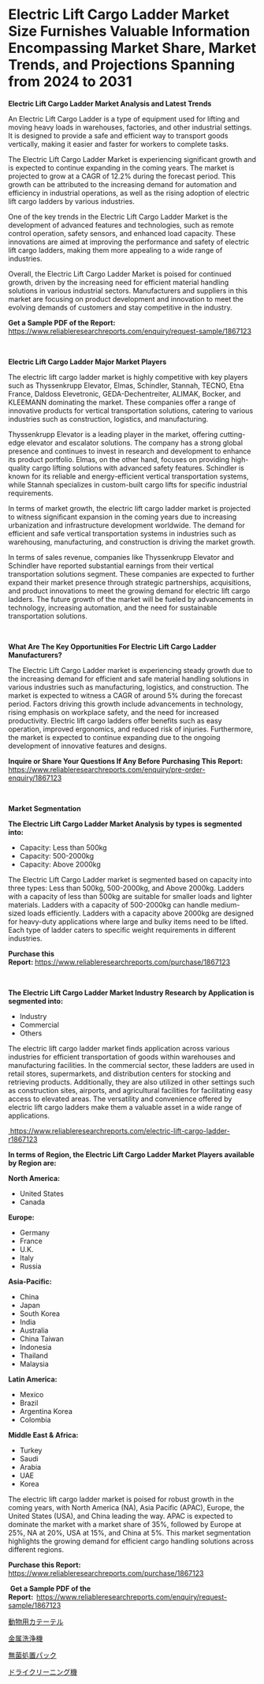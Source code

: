 <p><h1>Electric Lift Cargo Ladder Market Size Furnishes Valuable Information Encompassing Market Share, Market Trends, and Projections Spanning from 2024 to 2031</h1></p><p><strong>Electric Lift Cargo Ladder Market Analysis and Latest Trends</strong></p>
<p><p>An Electric Lift Cargo Ladder is a type of equipment used for lifting and moving heavy loads in warehouses, factories, and other industrial settings. It is designed to provide a safe and efficient way to transport goods vertically, making it easier and faster for workers to complete tasks.</p><p>The Electric Lift Cargo Ladder Market is experiencing significant growth and is expected to continue expanding in the coming years. The market is projected to grow at a CAGR of 12.2% during the forecast period. This growth can be attributed to the increasing demand for automation and efficiency in industrial operations, as well as the rising adoption of electric lift cargo ladders by various industries.</p><p>One of the key trends in the Electric Lift Cargo Ladder Market is the development of advanced features and technologies, such as remote control operation, safety sensors, and enhanced load capacity. These innovations are aimed at improving the performance and safety of electric lift cargo ladders, making them more appealing to a wide range of industries.</p><p>Overall, the Electric Lift Cargo Ladder Market is poised for continued growth, driven by the increasing need for efficient material handling solutions in various industrial sectors. Manufacturers and suppliers in this market are focusing on product development and innovation to meet the evolving demands of customers and stay competitive in the industry.</p></p>
<p><strong>Get a Sample PDF of the Report:&nbsp;</strong> <a href="https://www.reliableresearchreports.com/enquiry/request-sample/1867123">https://www.reliableresearchreports.com/enquiry/request-sample/1867123</a></p>
<p>&nbsp;</p>
<p><strong>Electric Lift Cargo Ladder Major Market Players</strong></p>
<p><p>The electric lift cargo ladder market is highly competitive with key players such as Thyssenkrupp Elevator, Elmas, Schindler, Stannah, TECNO, Etna France, Daldoss Elevetronic, GEDA-Dechentreiter, ALIMAK, Bocker, and KLEEMANN dominating the market. These companies offer a range of innovative products for vertical transportation solutions, catering to various industries such as construction, logistics, and manufacturing.</p><p>Thyssenkrupp Elevator is a leading player in the market, offering cutting-edge elevator and escalator solutions. The company has a strong global presence and continues to invest in research and development to enhance its product portfolio. Elmas, on the other hand, focuses on providing high-quality cargo lifting solutions with advanced safety features. Schindler is known for its reliable and energy-efficient vertical transportation systems, while Stannah specializes in custom-built cargo lifts for specific industrial requirements.</p><p>In terms of market growth, the electric lift cargo ladder market is projected to witness significant expansion in the coming years due to increasing urbanization and infrastructure development worldwide. The demand for efficient and safe vertical transportation systems in industries such as warehousing, manufacturing, and construction is driving the market growth.</p><p>In terms of sales revenue, companies like Thyssenkrupp Elevator and Schindler have reported substantial earnings from their vertical transportation solutions segment. These companies are expected to further expand their market presence through strategic partnerships, acquisitions, and product innovations to meet the growing demand for electric lift cargo ladders. The future growth of the market will be fueled by advancements in technology, increasing automation, and the need for sustainable transportation solutions.</p></p>
<p>&nbsp;</p>
<p><strong>What Are The Key Opportunities For Electric Lift Cargo Ladder Manufacturers?</strong></p>
<p><p>The Electric Lift Cargo Ladder market is experiencing steady growth due to the increasing demand for efficient and safe material handling solutions in various industries such as manufacturing, logistics, and construction. The market is expected to witness a CAGR of around 5% during the forecast period. Factors driving this growth include advancements in technology, rising emphasis on workplace safety, and the need for increased productivity. Electric lift cargo ladders offer benefits such as easy operation, improved ergonomics, and reduced risk of injuries. Furthermore, the market is expected to continue expanding due to the ongoing development of innovative features and designs.</p></p>
<p><strong>Inquire or Share Your Questions If Any Before Purchasing This Report:</strong> <a href="https://www.reliableresearchreports.com/enquiry/pre-order-enquiry/1867123">https://www.reliableresearchreports.com/enquiry/pre-order-enquiry/1867123</a></p>
<p>&nbsp;</p>
<p><strong>Market Segmentation</strong></p>
<p><strong>The Electric Lift Cargo Ladder Market Analysis by types is segmented into:</strong></p>
<p><ul><li>Capacity: Less than 500kg</li><li>Capacity: 500-2000kg</li><li>Capacity: Above 2000kg</li></ul></p>
<p><p>The Electric Lift Cargo Ladder market is segmented based on capacity into three types: Less than 500kg, 500-2000kg, and Above 2000kg. Ladders with a capacity of less than 500kg are suitable for smaller loads and lighter materials. Ladders with a capacity of 500-2000kg can handle medium-sized loads efficiently. Ladders with a capacity above 2000kg are designed for heavy-duty applications where large and bulky items need to be lifted. Each type of ladder caters to specific weight requirements in different industries.</p></p>
<p><strong>Purchase this Report:&nbsp;</strong><a href="https://www.reliableresearchreports.com/purchase/1867123">https://www.reliableresearchreports.com/purchase/1867123</a></p>
<p>&nbsp;</p>
<p><strong>The Electric Lift Cargo Ladder Market Industry Research by Application is segmented into:</strong></p>
<p><ul><li>Industry</li><li>Commercial</li><li>Others</li></ul></p>
<p><p>The electric lift cargo ladder market finds application across various industries for efficient transportation of goods within warehouses and manufacturing facilities. In the commercial sector, these ladders are used in retail stores, supermarkets, and distribution centers for stocking and retrieving products. Additionally, they are also utilized in other settings such as construction sites, airports, and agricultural facilities for facilitating easy access to elevated areas. The versatility and convenience offered by electric lift cargo ladders make them a valuable asset in a wide range of applications.</p></p>
<p><a href="https://www.reliableresearchreports.com/electric-lift-cargo-ladder-r1867123">&nbsp;https://www.reliableresearchreports.com/electric-lift-cargo-ladder-r1867123</a></p>
<p><strong>In terms of Region, the Electric Lift Cargo Ladder Market Players available by Region are:</strong></p>
<p>
    <p> <strong> North America: </strong>
        <ul>
            <li>United States</li>
            <li>Canada</li>
        </ul>
        </p> 
    <p> <strong> Europe: </strong>
        <ul>
            <li>Germany</li>
            <li>France</li>
            <li>U.K.</li>
            <li>Italy</li>
            <li>Russia</li>
        </ul>
        </p> 
    <p> <strong> Asia-Pacific: </strong>
        <ul>
            <li>China</li>
            <li>Japan</li>
            <li>South Korea</li>
            <li>India</li>
            <li>Australia</li>
            <li>China Taiwan</li>
            <li>Indonesia</li>
            <li>Thailand</li>
            <li>Malaysia</li>
        </ul>
        </p> 
    <p> <strong> Latin America: </strong>
        <ul>
            <li>Mexico</li>
            <li>Brazil</li>
            <li>Argentina Korea</li>
            <li>Colombia</li>
        </ul>
        </p> 
    <p> <strong> Middle East & Africa: </strong>
        <ul>
            <li>Turkey</li>
            <li>Saudi</li>
            <li>Arabia</li>
            <li>UAE</li>
            <li>Korea</li>
        </ul>
    </p>
    </p>
<p><p>The electric lift cargo ladder market is poised for robust growth in the coming years, with North America (NA), Asia Pacific (APAC), Europe, the United States (USA), and China leading the way. APAC is expected to dominate the market with a market share of 35%, followed by Europe at 25%, NA at 20%, USA at 15%, and China at 5%. This market segmentation highlights the growing demand for efficient cargo handling solutions across different regions.</p></p>
<p><strong>Purchase this Report: </strong><a href="https://www.reliableresearchreports.com/purchase/1867123">https://www.reliableresearchreports.com/purchase/1867123</a></p>
<p>&nbsp;<strong>Get a Sample PDF of the Report:&nbsp;&nbsp;</strong><a href="https://www.reliableresearchreports.com/enquiry/request-sample/1867123">https://www.reliableresearchreports.com/enquiry/request-sample/1867123</a></p>
<p><strong></strong></p>
<p><p><a href="https://medium.com/@slbola/%E7%8D%A3%E5%8C%BB%E3%82%AB%E3%83%86%E3%83%BC%E3%83%86%E3%83%AB%E5%B8%82%E5%A0%B4%E3%81%AF-%E5%B8%82%E5%A0%B4%E3%82%B7%E3%82%A7%E3%82%A2-%E5%B8%82%E5%A0%B4%E3%81%AE%E3%83%88%E3%83%AC%E3%83%B3%E3%83%89-%E5%B8%82%E5%A0%B4%E6%88%90%E9%95%B7%E3%81%AB%E9%96%A2%E3%81%99%E3%82%8B%E6%83%85%E5%A0%B1%E3%82%92%E6%8F%90%E4%BE%9B%E3%81%97%E3%81%BE%E3%81%99-ea86d7f4edb0">動物用カテーテル</a></p><p><a href="https://github.com/FrancoWeber2023/Market-Research-Report-List-1/blob/main/731827943355.md">金属洗浄機</a></p><p><a href="https://medium.com/@josephee58/%E6%BB%85%E8%8F%8C%E6%89%8B%E9%A0%86%E3%83%91%E3%83%83%E3%82%AF%E5%B8%82%E5%A0%B4-%E7%A8%AE%E9%A1%9E-%E3%82%A2%E3%83%97%E3%83%AA%E3%82%B1%E3%83%BC%E3%82%B7%E3%83%A7%E3%83%B3-%E5%9C%B0%E7%90%86%E3%81%AB%E3%82%88%E3%82%8B%E5%8C%85%E6%8B%AC%E7%9A%84%E3%81%AA%E8%A9%95%E4%BE%A1-124e6e0a6d4e">無菌処置パック</a></p><p><a href="https://github.com/kegley4963/Market-Research-Report-List-1/blob/main/266506943354.md">ドライクリーニング機</a></p></p>